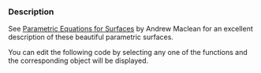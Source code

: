 ### Description
See [Parametric Equations for Surfaces](http://www.vtk.org/wp-content/uploads/2015/11/ParametricSurfaces.pdf) by Andrew Maclean for an excellent description of these beautiful parametric surfaces.

You can edit the following code by selecting any one of the functions and the corresponding object will be displayed.

